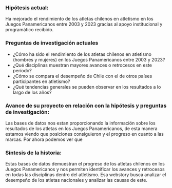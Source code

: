 ### Hipótesis actual:
Ha mejorado el rendimiento de los atletas chilenos en atletismo en los Juegos Panamericanos entre 2003 y 2023 gracias al apoyo institucional y programático recibido.

### Preguntas de investigación actuales

- ¿Cómo ha sido el rendimiento de los atletas chilenos en atletismo (hombres y mujeres) en los Juegos Panamericanos entre 2003 y 2023?  
- ¿Qué disciplinas muestran mayores avances o retrocesos en este período?  
- ¿Cómo se compara el desempeño de Chile con el de otros países participantes en atletismo?  
- ¿Qué tendencias generales se pueden observar en los resultados a lo largo de los años?  

### Avance de su proyecto en relación con la hipótesis y preguntas de investigación: 
Las bases de datos nos estan proporcionando la información sobre los resultados de los atletas en los Juegos Panamericanos, de esta manera estamos viendo que posiciones consiguieron y el progreso en cuanto a las marcas. 
Por ahora podemos ver que 

### Síntesis de la historia: 
Estas bases de datos demuestran el progreso de los atletas chilenos en los Juegos Panamericanos y nos permiten identificar los avances y retrocesos en todas las disciplinas dentro del atletismo. 
Esa webstory busca analizar el desempeño de los atletas nacionales y analizar las causas de este.
